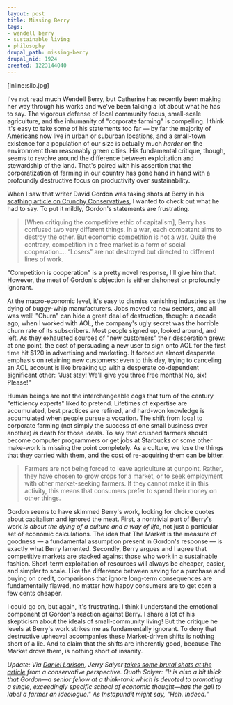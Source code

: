 ```yaml
--- 
layout: post
title: Missing Berry
tags: 
- wendell berry
- sustainable living
- philosophy
drupal_path: missing-berry
drupal_nid: 1924
created: 1223144040
---
```

[inline:silo.jpg]

I've not read much Wendell Berry, but Catherine has recently been making her way through his works and we've been talking a lot about what he has to say. The vigorous defense of local community focus, small-scale agriculture, and the inhumanity of "corporate farming" is compelling. I think it's easy to take some of his statements too far — by far the majority of Americans now live in urban or suburban locations, and a small-town existence for a population of our size is actually much <em>harder</em> on the environment than reasonably green cities. His fundamental critique, though, seems to revolve around the difference between exploitation and stewardship of the land. That's paired with his assertion that the corporatization of farming in our country has gone hand in hand with a profoundly destructive focus on productivity over sustainability.



When I saw that writer David Gordon was taking shots at Berry in his <a href="http://www.takimag.com/site/article/we_will_berry_you_the_flaky_socialism_of_the_crunchy_cons/">scathing article on Crunchy Conservatives</a>, I wanted to check out what he had to say. To put it mildly, Gordon's statements are frustrating.

<blockquote>[When critiquing the competitive ethic of capitalism], Berry has confused two very different things. In a war, each combatant aims to destroy the other. But economic competition is not a war. Quite the contrary, competition in a free market is a form of social cooperation.... “Losers” are not destroyed but directed to different lines of work.</blockquote>

"Competition is cooperation" is a pretty novel response, I'll give him that. However, the meat of Gordon's objection is either dishonest or profoundly ignorant.

<!--break-->

At the macro-economic level, it's easy to dismiss vanishing industries as the dying of buggy-whip manufacturers. Jobs moved to new sectors, and all was well! "Churn" can hide a great deal of destruction, though: a decade ago, when I worked with AOL, the company's ugly secret was the horrible churn rate of its subscribers. Most people signed up, looked around, and left. As they exhausted sources of "new customers" their desperation grew: at one point, the cost of persuading a new user to sign onto AOL for the first time hit $120 in advertising and marketing. It forced an almost desperate emphasis on retaining new customers: even to this day, trying to canceling an AOL account is like breaking up with a desperate co-dependent significant other: "Just stay! We'll give you three free months! No, six! Please!"



Human beings are not the interchangeable cogs that turn of the century "efficiency experts" liked to pretend. Lifetimes of expertise are accumulated, best practices are refined, and hard-won knowledge is accumulated when people pursue a vocation. The shift from local to corporate farming (not simply the success of one small business over another) <em>is</em> death for those ideals. To say that crushed farmers should become computer programmers or get jobs at Starbucks or some other make-work is missing the point completely. As a culture, we lose the things that they carried with them, and the cost of re-acquiring them can be bitter.



<blockquote>Farmers are not being forced to leave agriculture at gunpoint. Rather, they have chosen to grow crops for a market, or to seek employment with other market-seeking farmers. If they cannot make it in this activity, this means that consumers prefer to spend their money on other things.</blockquote>

Gordon seems to have skimmed Berry's work, looking for choice quotes about capitalism and ignored the meat. First, a nontrivial part of Berry's work <em>is about the dying of a culture and a way of life</em>, not just a particular set of economic calculations. The idea that The Market is the measure of goodness — a fundamental assumption present in Gordon's response — is exactly what Berry lamented. Secondly, Berry argues and I agree that competitive markets are stacked against those who work in a sustainable fashion. Short-term exploitation of resources will always be cheaper, easier, and simpler to scale. Like the difference between saving for a purchase and buying on credit, comparisons that ignore long-term consequences are fundamentally flawed, no matter how happy consumers are to get corn a few cents cheaper.



I could go on, but again, it's frustrating. I think I understand the emotional component of Gordon's reaction against Berry. I share a lot of his skepticism about the ideals of small-community living! But the critique he levels at Berry's work strikes me as fundamentally ignorant. To deny that destructive upheaval accompanies these Market-driven shifts is nothing short of a lie. And to claim that the shifts are inherently good, because The Market drove them, is nothing short of insanity.



<em>Update: Via <a href="http://www.amconmag.com/larison/2008/10/04/support-your-local-socialist/">Daniel Larison</a>, Jerry Salyer <a href="http://www.chroniclesmagazine.org/?p=743">takes some brutal shots at the article</a> from a conservative perspective. Quoth Salyer: "It is also a bit thick that Gordon—a senior fellow at a think-tank which is devoted to promoting a single, exceedingly specific school of economic thought—has the gall to label a farmer an ideologue." As Instapundit might say, "Heh. Indeed."</em>
